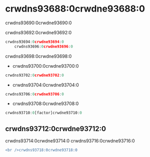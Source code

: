 # crwdns93688:0crwdne93688:0

<p class="description">crwdns93690:0crwdne93690:0</p>

crwdns93692:0crwdne93692:0

```js
crwdns93694:0crwdne93694:0
    crwdns93696:0crwdne93696:0
```

crwdns93698:0crwdne93698:0

- crwdns93700:0crwdne93700:0

```js
crwdns93702:0crwdne93702:0
```

- crwdns93704:0crwdne93704:0

```js
crwdns93706:0crwdne93706:0
```

- crwdns93708:0crwdne93708:0

```js
crwdns93710:0[factor]crwdne93710:0
```

## crwdns93712:0crwdne93712:0

crwdns93714:0crwdne93714:0 crwdns93716:0crwdne93716:0

```diff
<br />crwdns93718:0crwdne93718:0
```